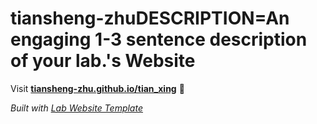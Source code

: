 
# tiansheng-zhuDESCRIPTION=An engaging 1-3 sentence description of your lab.'s Website

Visit **[tiansheng-zhu.github.io/tian_xing](https://tiansheng-zhu.github.io/tian_xing)** 🚀

_Built with [Lab Website Template](https://greene-lab.gitbook.io/lab-website-template-docs)_
